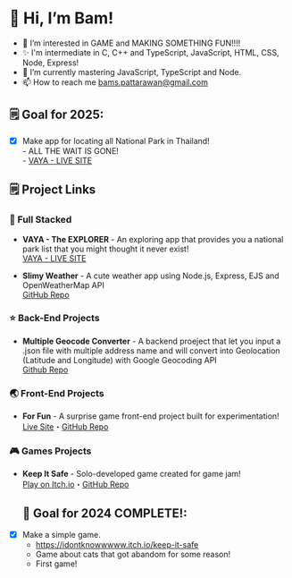 # 👋 Hi, I’m Bam!
- 👀 I’m interested in GAME and MAKING SOMETHING FUN!!!!
- ✨ I'm intermediate in C, C++ and TypeScript, JavaScript, HTML, CSS, Node, Express!
- 🌱 I’m currently mastering JavaScript, TypeScript and Node.
- 📫 How to reach me bams.pattarawan@gmail.com

## 🗒️ Goal for 2025:
- [x] Make app for locating all National Park in Thailand! <br>
      - ALL THE WAIT IS GONE!<br>
      - [VAYA - LIVE SITE](https://vaya-explorer.vercel.app/)

## 🗒️ Project Links
### 🚀 Full Stacked 
- **VAYA - The EXPLORER** - An exploring app that provides you a national park list that you might thought it never exist! <br>
  [VAYA - LIVE SITE](https://vaya-explorer.vercel.app/)

- **Slimy Weather** - A cute weather app using Node.js, Express, EJS and OpenWeatherMap API<br>
[GitHub Repo](https://github.com/bams-pspss/Slime-Weather-App)

### ⭐️ Back-End Projects
- **Multiple Geocode Converter** - A backend proeject that let you input a .json file with multiple address name and will convert into Geolocation (Latitude and Longitude) with Google Geocoding API <br>
  [Github Repo](https://github.com/bams-pspss/Address-Converter-App/tree/main)
### 🌏 Front-End Projects
- **For Fun** - A surprise game front-end project built for experimentation! <br>
  [Live Site](https://for-fun-sooty.vercel.app/)・[GitHub Repo](https://github.com/bams-pspss/ForFun?tab=readme-ov-file)
### 🎮 Games Projects
- **Keep It Safe** - Solo-developed game created for game jam! <br>
  [Play on Itch.io](https://idontknowwwww.itch.io/keep-it-safe)・[GitHub Repo](https://github.com/bams-pspss/KeepItSafe)


  ## 🌈 Goal for 2024 COMPLETE!:
- [x] Make a simple game.
    - https://idontknowwwww.itch.io/keep-it-safe
    - Game about cats that got abandom for some reason!
    - First game!


<!--## 🥇 Certificates
**C++**</br>
<img src="https://github.com/user-attachments/assets/9eb678d8-6a27-43b6-b614-c2171c1fa5b8" width="200">


<!---
bams-pspss/bams-pspss is a ✨ special ✨ repository because its `README.md` (this file) appears on your GitHub profile.
You can click the Preview link to take a look at your changes.
--->
